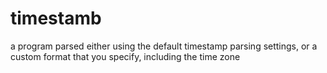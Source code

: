 # timestamb
a program parsed either using the default timestamp parsing settings, or a custom format that you specify, including the time zone
